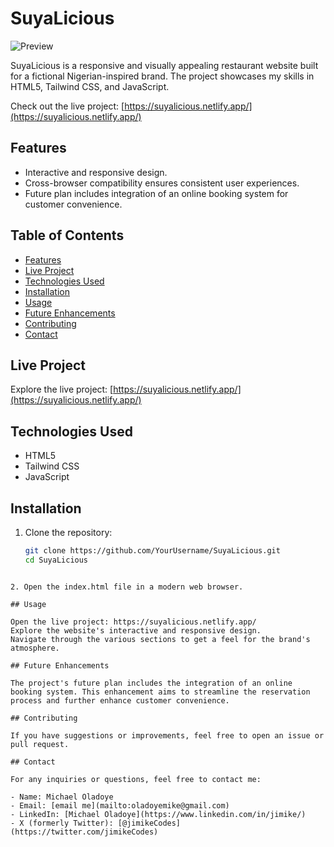 # SuyaLicious

![Preview](./path/to/preview/image.png)

SuyaLicious is a responsive and visually appealing restaurant website built for a fictional Nigerian-inspired brand. The project showcases my skills in HTML5, Tailwind CSS, and JavaScript.

Check out the live project: [https://suyalicious.netlify.app/](https://suyalicious.netlify.app/)

## Features

- Interactive and responsive design.
- Cross-browser compatibility ensures consistent user experiences.
- Future plan includes integration of an online booking system for customer convenience.

## Table of Contents

- [Features](#features)
- [Live Project](#live-project)
- [Technologies Used](#technologies-used)
- [Installation](#installation)
- [Usage](#usage)
- [Future Enhancements](#future-enhancements)
- [Contributing](#contributing)
- [Contact](#contact)

## Live Project

Explore the live project: [https://suyalicious.netlify.app/](https://suyalicious.netlify.app/)

## Technologies Used

- HTML5
- Tailwind CSS
- JavaScript

## Installation

1. Clone the repository:

   ```bash
   git clone https://github.com/YourUsername/SuyaLicious.git
   cd SuyaLicious
```
   
2. Open the index.html file in a modern web browser.

## Usage

Open the live project: https://suyalicious.netlify.app/
Explore the website's interactive and responsive design.
Navigate through the various sections to get a feel for the brand's atmosphere.

## Future Enhancements

The project's future plan includes the integration of an online booking system. This enhancement aims to streamline the reservation process and further enhance customer convenience.

## Contributing

If you have suggestions or improvements, feel free to open an issue or pull request.

## Contact

For any inquiries or questions, feel free to contact me:

- Name: Michael Oladoye
- Email: [email me](mailto:oladoyemike@gmail.com)
- LinkedIn: [Michael Oladoye](https://www.linkedin.com/in/jimike/)
- X (formerly Twitter): [@jimikeCodes](https://twitter.com/jimikeCodes)
